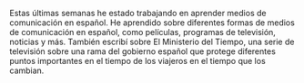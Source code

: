 Estas últimas semanas he estado trabajando en aprender medios de comunicación en español. He aprendido sobre diferentes formas de medios de comunicación en español, como películas, programas de televisión, noticias y más. También escribí sobre El Ministerio del Tiempo, una serie de televisión sobre una rama del gobierno español que protege diferentes puntos importantes en el tiempo de los viajeros en el tiempo que los cambian.
